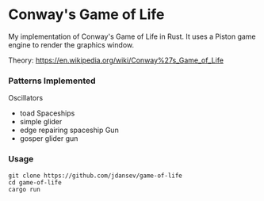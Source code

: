 # Conway's Game of Life

My implementation of Conway's Game of Life in Rust. It uses a Piston game engine to render the graphics window.

Theory: https://en.wikipedia.org/wiki/Conway%27s_Game_of_Life

### Patterns Implemented
Oscillators
* toad
Spaceships
* simple glider
* edge repairing spaceship
Gun
* gosper glider gun

### Usage
```
git clone https://github.com/jdansev/game-of-life
cd game-of-life
cargo run
```
